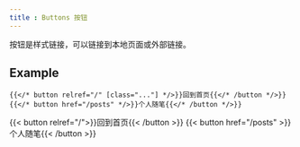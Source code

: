 ```yaml
---
title : Buttons 按钮
---
```


<!--more-->

按钮是样式链接，可以链接到本地​​页面或外部链接。


## Example

```tpl
{{</* button relref="/" [class="..."] */>}}回到首页{{</* /button */>}}
{{</* button href="/posts" */>}}个人随笔{{</* /button */>}}
```

{{< button relref="/">}}回到首页{{< /button >}}
{{< button href="/posts" >}}个人随笔{{< /button >}}
